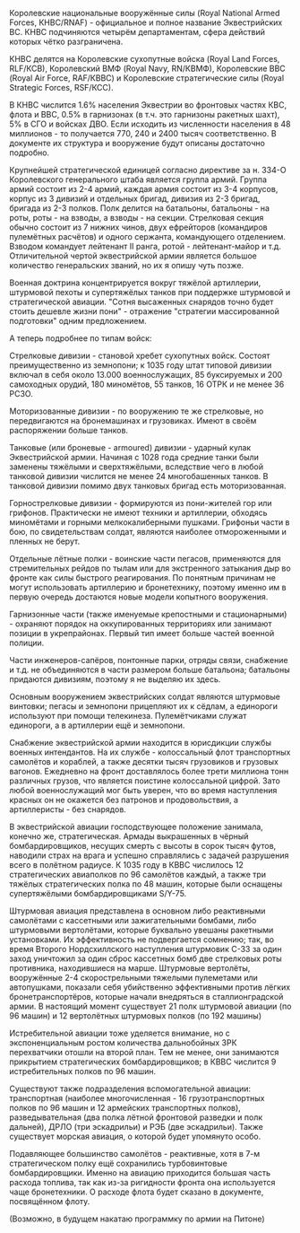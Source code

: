 Королевские национальные вооружённые силы (Royal National Armed Forces, КНВС/RNAF) - официальное и полное название Эквестрийских ВС. КНВС подчиняются четырём департаментам, сфера действий которых чётко разграничена.

КНВС делятся на Королевские сухопутные войска (Royal Land Forces, RLF/КСВ), Королевский ВМФ (Royal Navy, RN/КВМФ), Королевские ВВС (Royal Air Force, RAF/КВВС) и Королевские стратегические силы (Royal Strategic Forces, RSF/КСС).

В КНВС числится 1.6% населения Эквестрии во фронтовых частях КВС, флота и ВВС, 0.5% в гарнизонах (в т.ч. это гарнизоны ракетных шахт), 5% в СГО и войсках ДВО. Если исходить из численности населения в 48 миллионов - то получается 770, 240 и 2400 тысяч соответственно. В документе их структура и вооружение будут описаны достаточно подробно.

Крупнейшей стратегической единицей согласно директиве за н. 334-О Королевского генерального штаба является группа армий. Группа армий состоит из 2-4 армий, каждая армия состоит из 3-4 корпусов, корпус из 3 дивизий и отдельных бригад, дивизия из 2-3 бригад, бригада из 2-3 полков. Полк делится на батальоны, батальоны - на роты, роты - на взводы, а взводы - на секции.
 Стрелковая секция обычно состоит из 7 нижних чинов, двух ефрейторов (командиров пулемётных расчётов) и одного сержанта, командующего отделением. Взводом командует лейтенант II ранга, ротой - лейтенант-майор и т.д.
 Отличительной чертой эквестрийской армии является большое количество генеральских званий, но их я опишу чуть позже.
 
Военная доктрина концентрируется вокруг тяжёлой артиллерии, штурмовой пехоты и супертяжёлых танков при поддержке штурмовой и стратегической авиации. "Сотня высаженных снарядов точно будет стоить дешевле жизни пони" - отражение "стратегии массированной подготовки" одним предложением.

А теперь подробнее по типам войск:

Стрелковые дивизии - становой хребет сухопутных войск. Состоят преимущественно из земнопони; к 1035 году штат типовой дивизии включал в себя около 13.000 военнослужащих, 85 буксируемых и 200 самоходных орудий, 180 миномётов, 55 танков, 16 ОТРК и не менее 36 РСЗО.

Моторизованные дивизии - по вооружению те же стрелковые, но передвигаются на бронемашинах и грузовиках. Имеют в своём распоряжении больше танков.

Танковые (или броневые - armoured) дивизии - ударный кулак Эквестрийской армии. Начиная с 1028 года средние танки были заменены тяжёлыми и сверхтяжёлыми, вследствие чего в любой танковой дивизии числится не менее 24 многобашенных танков. В танковой дивизии помимо двух танковых бригад есть моторизованная.

Горнострелковые дивизии - формируются из пони-жителей гор или грифонов. Практически не имеют техники и артиллерии, обходясь миномётами и горными мелкокалиберными пушками. Грифоньи части в бою, по свидетельствам солдат, являются наиболее отмороженными и пленных не берут.

Отдельные лётные полки - воинские части пегасов, применяются для стремительных рейдов по тылам или для экстренного затыкания дыр во фронте как силы быстрого реагирования. По понятным причинам не могут использовать артиллерию и бронетехнику, поэтому именно им в первую очередь достаются новые модели копытного вооружения.

Гарнизонные части (также именуемые крепостными и стационарными) - охраняют порядок на оккупированных территориях или занимают позиции в укрепрайонах. Первый тип имеет больше частей военной полиции.

Части инженеров-сапёров, понтонные парки, отряды связи, снабжение и т.д. не объединяются в части размером больше батальона; батальоны придаются дивизиям, поэтому я не выделяю их здесь.

Основным вооружением эквестрийских солдат являются штурмовые винтовки; пегасы и земнопони прицепляют их к сёдлам, а единороги используют при помощи телекинеза. Пулемётчиками служат единороги, а в артиллерии ещё и земнопони.

Снабжение эквестрийской армии находится в юрисдикции службы военных интендантов. На их службе - колоссальный флот транспортных самолётов и кораблей, а также десятки тысяч грузовиков и грузовых вагонов. Ежедневно на фронт доставлялось более трети миллиона тонн различных грузов, что является поистине колоссальной цифрой.
 Зато любой военнослужащий мог быть уверен, что во время наступления красных он не окажется без патронов и продовольствия, а артиллеристы - без снарядов.
 
 В эквестрийской авиации господствующее положение занимала, конечно же, стратегическая. Армады выкрашенных в чёрный бомбардировщиков, несущих смерть с высоты в сорок тысяч футов, наводили страх на врага и успешно справлялись с задачей разрушения всего в полётном радиусе. К 1035 году в КВВС числилось 12 стратегических авиаполков по 96 самолётов каждый, 
  а также три тяжёлых стратегических полка по 48 машин, которые были оснащены супертяжёлыми бомбардировщиками S/Y-75. 
  
 Штурмовая авиация представлена в основном либо реактивными самолётами с кассетными или зажигательными бомбами, либо штурмовыми вертолётами, которые буквально увешаны ракетными установками. Их эффективность не подвергается сомнению; так, во время Второго Нордсхиллского наступления штурмовик C-33 за один заход уничтожил
  за один сброс кассетных бомб две стрелковых роты противника, находившиеся на марше. Штурмовые вертолёты, вооружённые 2-4 скорострельными тяжелыми пулеметами или автопушками, показали себя убийственно эффективными против лёгких бронетранспортёров, которые начали внедряться в сталлионградской армии.
   В настоящий момент существует 21 полк штурмовой авиации (по 96 машин) и 12 вертолётных штурмовых полков (по 192 машины)
  
 Истребительной авиации тоже уделяется внимание, но с экспоненциальным ростом количества дальнобойных ЗРК перехватчики отошли на второй план. Тем не менее, они занимаются прикрытием стратегических бомбардировщиков; в КВВС числится 9 истребительных полков по 96 машин.
 
 Существуют также подразделения вспомогательной авиации: транспортная (наиболее многочисленная - 16 грузотранспортных полков по 96 машин и 12 армейских транспортных полков), разведывательная (два полка лётной фронтовой разведки и полк дальней), ДРЛО (три эскадрильи) и РЭБ (две эскадрильи). Также существует морская авиация, о которой будет упомянуто особо.
 
Подавляющее большинство самолётов - реактивные, хотя в 7-м стратегическом полку ещё сохранились турбовинтовые бомбардировщики. Именно на авиацию приходится большая часть расхода топлива, так как из-за ригидности фронта она используется чаще бронетехники. О расходе флота будет сказано в документе, посвящённом флоту.

(Возможно, в будущем накатаю программку по армии на Питоне)
 

